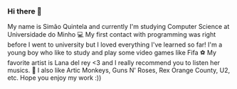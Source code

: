 ### Hi there 👋

<!--
**SimaoQuintela/SimaoQuintela** is a ✨ _special_ ✨ repository because its `README.md` (this file) appears on your GitHub profile.
--!>

My name is Simão Quintela and currently I'm studying Computer Science at Universidade do Minho 💻

My first contact with programming was right before I went to university but I loved everything
I've learned so far! I'm a young boy who like to study and play some video games like Fifa ⚽

My favorite artist is Lana del rey <3 and I really recommend you to listen her musics. 🍒
I also like Artic Monkeys, Guns N' Roses, Rex Orange County, U2, etc. 

Hope you enjoy my work :))
